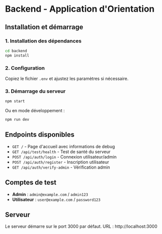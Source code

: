 
# Backend - Application d'Orientation

## Installation et démarrage

### 1. Installation des dépendances
```bash
cd backend
npm install
```

### 2. Configuration
Copiez le fichier `.env` et ajustez les paramètres si nécessaire.

### 3. Démarrage du serveur
```bash
npm start
```

Ou en mode développement :
```bash
npm run dev
```

## Endpoints disponibles

- `GET /` - Page d'accueil avec informations de debug
- `GET /api/test/health` - Test de santé du serveur
- `POST /api/auth/login` - Connexion utilisateur/admin
- `POST /api/auth/register` - Inscription utilisateur
- `GET /api/auth/verify-admin` - Vérification admin

## Comptes de test

- **Admin** : `admin@example.com` / `admin123`
- **Utilisateur** : `user@example.com` / `password123`

## Serveur
Le serveur démarre sur le port 3000 par défaut.
URL : http://localhost:3000
